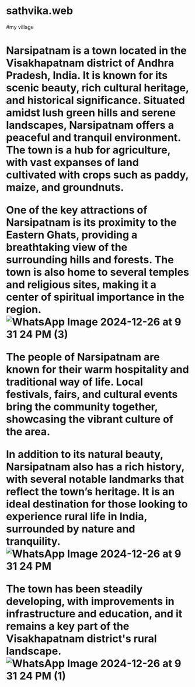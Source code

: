 # sathvika.web
#my village
<h1>
Narsipatnam is a town located in the Visakhapatnam district of Andhra Pradesh, India. It is known for its scenic beauty, rich cultural heritage, and historical significance. Situated amidst lush green hills and serene landscapes, Narsipatnam offers a peaceful and tranquil environment. The town is a hub for agriculture, with vast expanses of land cultivated with crops such as paddy, maize, and groundnuts.



One of the key attractions of Narsipatnam is its proximity to the Eastern Ghats, providing a breathtaking view of the surrounding hills and forests. The town is also home to several temples and religious sites, making it a center of spiritual importance in the region. ![WhatsApp Image 2024-12-26 at 9 31 24 PM (3)](https://github.com/user-attachments/assets/bba7483b-2072-4f17-b90e-f8a25409c1e9)


The people of Narsipatnam are known for their warm hospitality and traditional way of life. Local festivals, fairs, and cultural events bring the community together, showcasing the vibrant culture of the area.

In addition to its natural beauty, Narsipatnam also has a rich history, with several notable landmarks that reflect the town’s heritage. It is an ideal destination for those looking to experience rural life in India, surrounded by nature and tranquility. ![WhatsApp Image 2024-12-26 at 9 31 24 PM](https://github.com/user-attachments/assets/6647992c-5555-40a8-ae46-e6f7cf32f63d)


The town has been steadily developing, with improvements in infrastructure and education, and it remains a key part of the Visakhapatnam district's rural landscape.
![WhatsApp Image 2024-12-26 at 9 31 24 PM (1)](https://github.com/user-attachments/assets/d9e4ea8c-61e8-4be1-af90-cfc9530df3a8)
<h1/>
